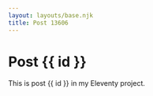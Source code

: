 ```yaml
---
layout: layouts/base.njk
title: Post 13606
---
```


# Post {{ id }}

This is post {{ id }} in my Eleventy project.
